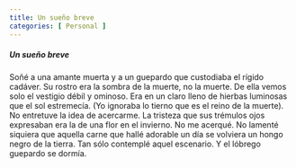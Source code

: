 ```yaml
--- 
title: Un sueño breve 
categories: [ Personal ]
---
```


##### Un sueño breve

 Soñé a una amante muerta y a un guepardo que custodiaba el rígido cadáver. Su
 rostro era la sombra de la muerte, no la muerte. De ella vemos solo el vestigio
 débil y ominoso. Era en un claro lleno de hierbas luminosas que el sol
 estremecía. (Yo ignoraba lo tierno que es el reino de la muerte). No entretuve
 la idea de acercarme. La tristeza que sus trémulos ojos expresaban era la de
 una flor en el invierno. No me acerqué. No lamenté siquiera que aquella carne
 que hallé adorable un día se volviera un hongo negro de la tierra. Tan sólo
 contemplé aquel escenario. Y el lóbrego guepardo se dormía.

